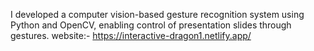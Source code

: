I developed a computer vision-based gesture recognition system using Python and OpenCV, enabling control 
of presentation slides through gestures.
website:- https://interactive-dragon1.netlify.app/
